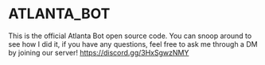 ﻿# ATLANTA_BOT

This is the official Atlanta Bot open source code. You can snoop around to see how I did it, if you have any questions, feel free to ask me through a DM by joining our server! https://discord.gg/3HxSgwzNMY

